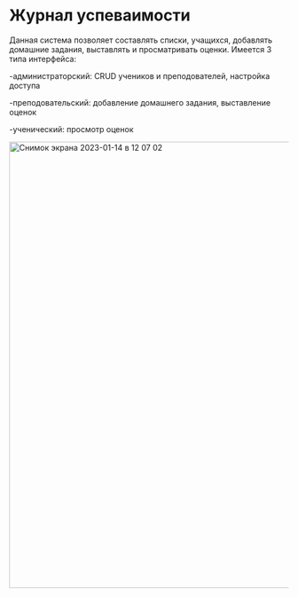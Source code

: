 # Журнал успеваимости
Данная система позволяет составлять списки, учащихся, добавлять домашние задания, выставлять и просматривать оценки.
Имеется 3 типа интерфейса:
  <p>-администраторский: CRUD учеников и преподователей, настройка доступа</p>
  <p>-преподовательский: добавление домашнего задания, выставление оценок</p>
  <p>-ученический: просмотр оценок</p>
<img width="805" alt="Снимок экрана 2023-01-14 в 12 07 02" src="https://user-images.githubusercontent.com/95165983/212464924-2347f288-bc03-4a73-af37-bf640831e0f3.png">
